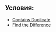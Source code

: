 ## Условия:

- [Contains Duplicate](https://leetcode.com/problems/contains-duplicate/)
- [Find the Difference](https://leetcode.com/problems/find-the-difference/)